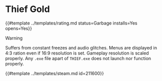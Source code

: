 # Thief Gold
<!-- script:Aliases [] -->

{{#template ../templates/rating.md status=Garbage installs=Yes opens=Yes}}

> [!WARNING]
> Suffers from constant freezes and audio glitches. Menus are displayed in 4:3 ration even if 16:9 resolution is set. Gameplay resolution is scaled properly. Any `.exe` file apart of `THIEF.exe` does not launch nor function properly.

{{#template ../templates/steam.md id=211600}}

